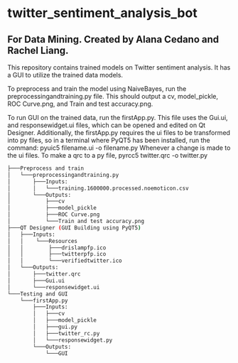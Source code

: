 # twitter_sentiment_analysis_bot
For Data Mining.
Created by Alana Cedano and Rachel Liang.
-----------------------------------------
This repository contains trained models on Twitter sentiment analysis.
It has a GUI to utilize the trained data models.

To preprocess and train the model using NaiveBayes, run the preprocessingandtraining.py file.
This should output a cv, model_pickle, ROC Curve.png, and Train and test accuracy.png.

To run GUI on the trained data, run the firstApp.py. This file uses the Gui.ui, and responsewidget.ui files, which can be opened and edited on Qt Designer.
Additionally, the firstApp.py requires the ui files to be transformed into py files, so in a terminal where PyQT5 has been installed, run the command:
pyuic5 filename.ui -o filename.py
Whenever a change is made to the ui files.
To make a qrc to a py file,
pyrcc5 twitter.qrc -o twitter.py

```bash
├───Preprocess and train
│   └───preprocessingandtraining.py
│       ├───Inputs:
│       │   └───training.1600000.processed.noemoticon.csv
│       └───Outputs:
│           ├───cv
│           ├───model_pickle
│           ├───ROC Curve.png
│           └───Train and test accuracy.png
├───QT Designer (GUI Building using PyQT5)
│   ├───Inputs:
│   │    └───Resources
│   │        ├───drislampfp.ico
│   │        ├───twitterpfp.ico
│   │        └───verifiedtwitter.ico
│   └───Outputs:
│       ├───twitter.qrc
│       ├───Gui.ui
│       └───responsewidget.ui
└───Testing and GUI
    └───firstApp.py
        ├───Inputs:
        │   ├───cv
        │   ├───model_pickle
        │   ├───gui.py
        │   ├───twitter_rc.py
        │   └───responsewidget.py
        └───Outputs:
            └───GUI
```
